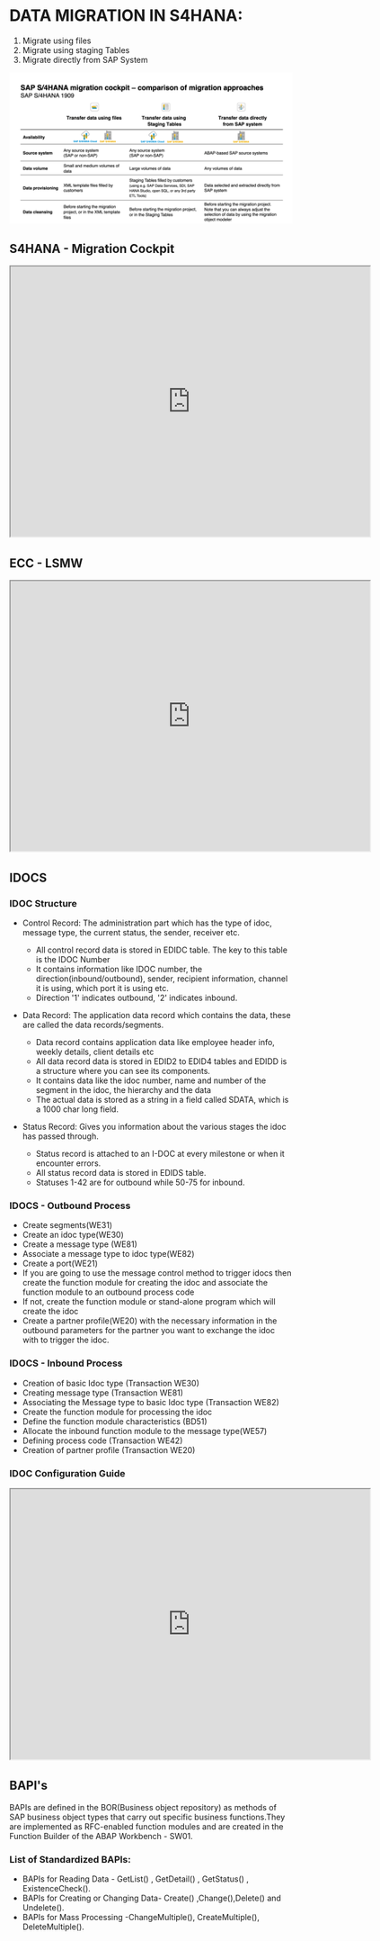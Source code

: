 # DATA MIGRATION IN S4HANA:

1. Migrate using files
2. Migrate using staging Tables
3. Migrate directly from SAP System

[![DataMigration](datamigration.png)](https://www.sap.com/ "DataMigration")

## S4HANA - Migration Cockpit

<iframe src="https://drive.google.com/file/d/1OVSFp00m7xyZl7xYMRd8u-ybw7eOy8Jo/preview" width="640" height="480"></iframe>

## ECC - LSMW 

<iframe src="https://drive.google.com/file/d/1ZxSxLDjQhFWUdzwUEwicOgod1yYK1w1G/preview" width="640" height="480"></iframe>

## IDOCS

### IDOC Structure

- Control Record: The administration part which has the type of idoc, message type, the current status, the sender, receiver etc.

    - All control record data is stored in EDIDC table. The key to this table is the IDOC Number
    - It contains information like IDOC number, the direction(inbound/outbound),  sender, recipient information, channel it is using, which port it is using etc.
    - Direction '1' indicates outbound, '2' indicates inbound.

- Data Record: The application data record which contains the data, these are called the data records/segments.

    - Data record contains application data like employee header info, weekly details, client details etc
    - All data record data is stored in EDID2 to EDID4 tables and EDIDD is a structure where you can see its components.
    - It contains data like the idoc number, name and number of the segment in the idoc, the hierarchy and the data
    - The actual data is stored as a string in a field called SDATA, which is a 1000 char long field.

- Status Record: Gives you information about the various stages the idoc has passed through.
    - Status record is attached to an I-DOC at every milestone or when it encounter errors.
    - All status record data is stored in EDIDS table.
    - Statuses 1-42 are for outbound while 50-75 for inbound.

### IDOCS - Outbound Process

- Create segments(WE31)
- Create an idoc type(WE30)
- Create a message type (WE81)
- Associate a message type to idoc type(WE82)
- Create a port(WE21)
- If you are going to use the message control method to trigger idocs then create the function module for creating the idoc and associate the function module to an outbound process code
- If not, create the function module or stand-alone program which will create the idoc
- Create a partner profile(WE20) with the necessary information in the outbound parameters for the partner you want to exchange the idoc with to trigger the idoc.

### IDOCS - Inbound Process

- Creation of basic Idoc type (Transaction WE30)
- Creating message type (Transaction WE81)
- Associating the Message type to basic Idoc type (Transaction WE82)
- Create the function module for processing the idoc
- Define the function module characteristics (BD51)
- Allocate the inbound function module to the message type(WE57)
- Defining process code (Transaction WE42)
- Creation of partner profile (Transaction WE20)

### IDOC Configuration Guide

<iframe src="https://drive.google.com/file/d/1O-Uh_wjZBnCd_7jR963xP8SQrnmNO1fn/preview" width="640" height="480"></iframe>

## BAPI's

BAPIs are defined in the  BOR(Business object repository) as methods of SAP business object types that carry out specific business functions.They  are implemented as RFC-enabled function modules and are created in the Function Builder of the ABAP Workbench - SW01.



### List of Standardized BAPIs:

- BAPIs for Reading Data - GetList() , GetDetail() , GetStatus() , ExistenceCheck().
- BAPIs for Creating or Changing Data- Create() ,Change(),Delete() and Undelete().
- BAPIs for Mass Processing -ChangeMultiple(), CreateMultiple(), DeleteMultiple().